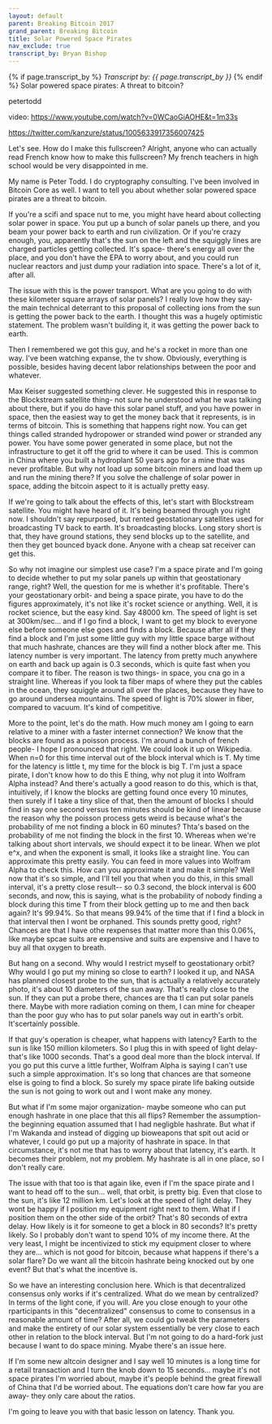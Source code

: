 ```yaml
---
layout: default
parent: Breaking Bitcoin 2017
grand_parent: Breaking Bitcoin
title: Solar Powered Space Pirates
nav_exclude: true
transcript_by: Bryan Bishop
---
```


{% if page.transcript_by %} <i>Transcript by:
{{ page.transcript_by }}</i> {% endif %} Solar powered space pirates: A
threat to bitcoin?

petertodd

video: <https://www.youtube.com/watch?v=0WCaoGiAOHE&t=1m33s>

<https://twitter.com/kanzure/status/1005633917356007425>

Let's see. How do I make this fullscreen? Alright, anyone who can
actually read French know how to make this fullscreen? My french
teachers in high school would be very disappointed in me.

My name is Peter Todd. I do cryptography consulting. I've been involved
in Bitcoin Core as well. I want to tell you about whether solar powered
space pirates are a threat to bitcoin.

If you're a scifi and space nut to me, you might have heard about
collecting solar power in space. You put up a bunch of solar panels up
there, and you beam your power back to earth and run civilization. Or if
you're crazy enough, you, apparently that's the sun on the left and the
squiggly lines are charged particles getting collected. It's space-
there's energy all over the place, and you don't have the EPA to worry
about, and you could run nuclear reactors and just dump your radiation
into space. There's a lot of it, after all.

The issue with this is the power transport. What are you going to do
with these kilometer square arrays of solar panels? I really love how
they say- the main technical deterrant to this proposal of collecting
ions from the sun is getting the power back to the earth. I thought this
was a hugely optimistic statement. The problem wasn't building it, it
was getting the power back to earth.

Then I remembered we got this guy, and he's a rocket in more than one
way. I've been watching expanse, the tv show. Obviously, everything is
possible, besides having decent labor relationships between the poor and
whatever.

Max Keiser suggested something clever. He suggested this in response to
the Blockstream satellite thing- not sure he understood what he was
talking about there, but if you do have this solar panel stuff, and you
have power in space, then the easiest way to get the money back that it
represents, is in terms of bitcoin. This is something that happens right
now. You can get things called stranded hydropower or stranded wind
power or stranded any power. You have some power generated in some
place, but not the infrastructure to get it off the grid to where it can
be used. This is common in China where you built a hydroplant 50 years
ago for a mine that was never profitable. But why not load up some
bitcoin miners and load them up and run the mining there? If you solve
the challenge of solar power in space, adding the bitcoin aspect to it
is actually pretty easy.

If we're going to talk about the effects of this, let's start with
Blockstream satellite. You might have heard of it. It's being beamed
through you right now. I shouldn't say repurposed, but rented
geostationary satellites used for broadcasting TV back to earth. It's
broadcasting blocks. Long story short is that, they have ground
stations, they send blocks up to the satellite, and then they get
bounced byack done. Anyone with a cheap sat receiver can get this.

So why not imagine our simplest use case? I'm a space pirate and I'm
going to decide whether to put my solar panels up within that
geostationary range, right? Well, the question for me is whether it's
profitable. There's your geostationary orbit- and being a space pirate,
you have to do the figures approximately, it's not like it's rocket
science or anything. Well, it is rocket science, but the easy kind. Say
48000 km. The speed of light is set at 300km/sec... and if I go find a
block, I want to get my block to everyone else before someone else goes
and finds a block. Because after all if they find a block and I'm just
some little guy with my little space barge without that much hashrate,
chances are they will find a nother block after me. This latency number
is very important. The latency from pretty much anywhere on earth and
back up again is 0.3 seconds, which is quite fast when you compare it to
fiber. The reason is two things- in space, you cna go in a straight
line. Whereas if you look ta fiber maps of where they put the cables in
the ocean, they squiggle around all over the places, because they have
to go around undersea mountains. The speed of light is 70% slower in
fiber, compared to vacuum. It's kind of competitive.

More to the point, let's do the math. How much money am I going to earn
relative to a miner with a faster internet connection? We know that the
blocks are found as a poisson process. I'm around a bunch of french
people- I hope I pronounced that right. We could look it up on
Wikipedia. When n=0 for this time interval out of the block interval
which is T. My time for the latency is little t, my time for the block
is big T. I'm just a space pirate, I don't know how to do this E thing,
why not plug it into Wolfram Alpha instead? And there's actually a good
reason to do this, which is that, intuitively, if I know the blocks are
getting found once every 10 minutes, then surely if I take a tiny slice
of that, then the amount of blocks I should find in say one second
versus ten minutes should be kind of linear because the reason why the
poisson process gets weird is because what's the probability of me not
finding a block in 60 minutes? Thta's based on the probability of me not
finding the block in the first 10. Whereas when we're talking about
short intervals, we should expect it to be linear. When we plot e^x, and
when the exponent is small, it looks like a straight line. You can
approximate this pretty easily. You can feed in more values into Wolfram
Alpha to check this. How can you approximate it and make it simple? Well
now that it's so simple, and I'll tell you that when you do this, in
this small interval, it's a pretty close result-- so 0.3 second, the
block interval is 600 seconds, and now, this is saying, what is the
probability of nobody finding a block during this time T from their
block getting up to me and then back again? It's 99.94%. So that means
99.94% of the time that if I find a block in that interval then I wont
be orphaned. This sounds pretty good, right? Chances are that I have
othe rexpenses that matter more than this 0.06%, like maybe spcae suits
are expensive and suits are expensive and I have to buy all that oxygen
to breath.

But hang on a second. Why would I restrict myself to geostationary
orbit? Why would I go put my mining so close to earth? I looked it up,
and NASA has planned closest probe to the sun, that is actually a
relatively accurately photo, it's about 10 diameters of the sun away.
That's really close to the sun. If they can put a probe there, chances
are tha tI can put solar panels there. Maybe with more radiation coming
on them, I can mine for cheaper than the poor guy who has to put solar
panels way out in earth's orbit. It'scertainly possible.

If that guy's operation is cheaper, what happens with latency? Earth to
the sun is like 150 million kilometers. So I plug this in with speed of
light delay- that's like 1000 seconds. That's a good deal more than the
block interval. If you go put this curve a little further, Wolfram Alpha
is saying I can't use such a simple approximation. It's so long that
chances are that someone else is going to find a block. So surely my
space pirate life baking outside the sun is not going to work out and I
wont make any money.

But what if I'm some major organization- maybe someone who can put
enough hashrate in one place that this all flips? Remember the
assumption- the beginning equation assumed that I had negligble
hashrate. But what if I'm Wakanda and instead of digging up bioweapons
that spit out acid or whatever, I could go put up a majority of hashrate
in space. In that circumstance, it's not me that has to worry about that
latency, it's earth. It becomes their problem, not my problem. My
hashrate is all in one place, so I don't really care.

The issue with that too is that again like, even if I'm the space pirate
and I want to head off to the sun... well, that orbit, is pretty big.
Even that close to the sun, it's like 12 million km. Let's look at the
speed of light delay. They wont be happy if I position my equipment
right next to them. What if I position them on the other side of the
orbit? That's 80 seconds of extra delay. How likely is it for someone to
get a block in 80 seconds? It's pretty likely. So I probably don't want
to spend 10% of my income there. At the very least, I might be
incentivized to stick my equipment closer to where they are... which is
not good for bitcoin, because what happens if there's a solar flare? Do
we want all the bitcoin hashrate being knocked out by one event? But
that's what the incentive is.

So we have an interesting conclusion here. Which is that decentralized
consensus only works if it's centralized. What do we mean by
centralized? In terms of the light cone, if you will. Are you close
enough to your othe rparticipants in this "decentralized" consensus to
come to consensus in a reasonable amount of time? After all, we could go
tweak the parameters and make the entirety of our solar system
essentially be very close to each other in relation to the block
interval. But I'm not going to do a hard-fork just because I want to do
space mining. Myabe there's an issue here.

If I'm some new altcoin designer and I say well 10 minutes is a long
time for a retail transaction and I turn the knob down to 15 seconds...
maybe it's not space pirates I'm worried about, maybe it's people behind
the great firewall of China that I'd be worried about. The equations
don't care how far you are away- they only care about the ratios.

I'm going to leave you with that basic lesson on latency. Thank you.

